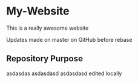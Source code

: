 # My-Website

This is a really awesome website

Updates made on master on GitHub before rebase

## Repository Purpose

asdasdas
asdasdasd
asdasdasd edited locally